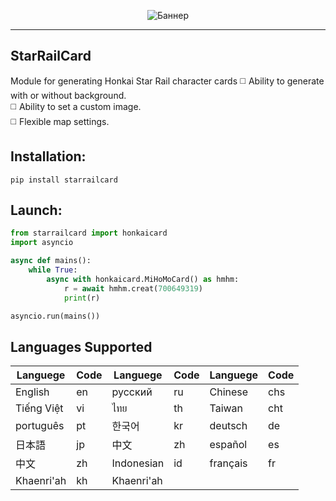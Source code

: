 <p align="center">
 <img src="https://raw.githubusercontent.com/DEViantUA/StarRailCard/main/StarRailCardM.png?token=GHSAT0AAAAAABYNVB75OGJZE4DGVGXA3LESZEUFGZA" alt="Баннер"/>
</p>

____

## StarRailCard
Module for generating Honkai Star Rail character cards
:white_medium_square: Ability to generate with or without background.<br>
:white_medium_square: Ability to set a custom image.<br>
:white_medium_square: Flexible map settings.

## Installation:
```
pip install starrailcard
```

## Launch:
``` python
from starrailcard import honkaicard 
import asyncio

async def mains():
    while True:
        async with honkaicard.MiHoMoCard() as hmhm:
            r = await hmhm.creat(700649319)
            print(r)

asyncio.run(mains())
```

## Languages Supported
| Languege    |  Code   | Languege    |  Code   | Languege    |  Code   |
|-------------|---------|-------------|---------|-------------|---------|
|  English    |     en  |  русский    |     ru  |  Chinese    |    chs  |
|  Tiếng Việt |     vi  |  ไทย        |     th  | Taiwan     |    cht  |
|  português  |     pt  | 한국어      |     kr  | deutsch    |     de  |
|  日本語      |     jp  | 中文        |     zh  | español    |     es  |
|  中文        |     zh  | Indonesian |     id  | français   |     fr  |
|  Khaenri'ah  |     kh  | Khaenri'ah |
